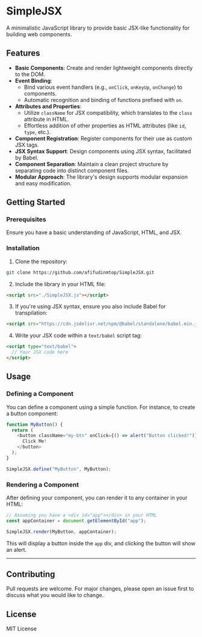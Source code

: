 # SimpleJSX

A minimalistic JavaScript library to provide basic JSX-like functionality for building web components.

## Features

- **Basic Components**: Create and render lightweight components directly to the DOM.
- **Event Binding**:
  - Bind various event handlers (e.g., `onClick`, `onKeyUp`, `onChange`) to components.
  - Automatic recognition and binding of functions prefixed with `on`.
- **Attributes and Properties**:
  - Utilize `className` for JSX compatibility, which translates to the `class` attribute in HTML.
  - Effortless addition of other properties as HTML attributes (like `id`, `type`, etc.).
- **Component Registration**: Register components for their use as custom JSX tags.
- **JSX Syntax Support**: Design components using JSX syntax, facilitated by Babel.
- **Component Separation**: Maintain a clean project structure by separating code into distinct component files.
- **Modular Approach**: The library's design supports modular expansion and easy modification.

## Getting Started

### Prerequisites

Ensure you have a basic understanding of JavaScript, HTML, and JSX.

### Installation

1. Clone the repository:

```bash
git clone https://github.com/afifudinmtop/SimpleJSX.git
```

2. Include the library in your HTML file:

```html
<script src="./SimpleJSX.js"></script>
```

3. If you're using JSX syntax, ensure you also include Babel for transpilation:

```html
<script src="https://cdn.jsdelivr.net/npm/@babel/standalone/babel.min.js"></script>
```

4. Write your JSX code within a `text/babel` script tag:

```html
<script type="text/babel">
  // Your JSX code here
</script>
```

## Usage

### Defining a Component

You can define a component using a simple function. For instance, to create a button component:

```javascript
function MyButton() {
  return (
    <button className="my-btn" onClick={() => alert("Button clicked!")}>
      Click Me!
    </button>
  );
}

SimpleJSX.define("MyButton", MyButton);
```

### Rendering a Component

After defining your component, you can render it to any container in your HTML:

```javascript
// Assuming you have a <div id="app"></div> in your HTML
const appContainer = document.getElementById("app");

SimpleJSX.render(MyButton, appContainer);
```

This will display a button inside the `app` div, and clicking the button will show an alert.

---

## Contributing

Pull requests are welcome. For major changes, please open an issue first to discuss what you would like to change.

## License

MIT License
